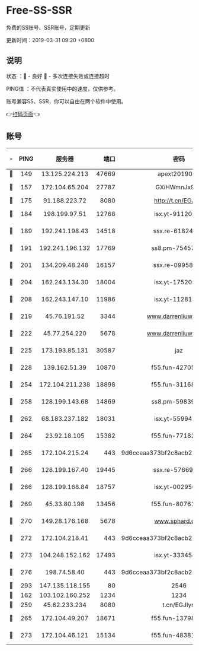 # Free-SS-SSR

免费的SS账号、SSR账号，定期更新

更新时间：2019-03-31 09:20 +0800

## 说明

状态     ：🙂 - 良好 🙁 - 多次连接失败或连接超时

PING值   ：不代表真实使用中的速度，仅供参考。

账号兼容SS、SSR，你可以自由在两个软件中使用。

👉[扫码页面](https://liesauer.github.io/Free-SS-SSR/)👈

## 账号

|-|PING|服务器|端口|密码|加密方式|区域|
|:----:|:----:|:-----:|-----:|:----:|:----:|:----:|
|🙂|149|13.125.224.213|47669|apext2019001|chacha20|KR|
|🙂|157|172.104.65.204|27787|GXiHWmnJx94S|aes-256-cfb|JP|
|🙂|175|91.188.223.72|8080|http://t.cn/EGJIyrl|rc4-md5|RU|
|🙂|184|198.199.97.51|12768|isx.yt-91120534|aes-256-cfb|US|
|🙂|189|192.241.198.43|14518|ssx.re-61824417|aes-256-cfb|US|
|🙂|191|192.241.196.132|17769|ss8.pm-75457473|aes-256-cfb|US|
|🙂|201|134.209.48.248|16157|ssx.re-09958168|aes-256-cfb|US|
|🙂|204|162.243.134.30|18004|isx.yt-17520529|aes-256-cfb|US|
|🙂|208|162.243.147.10|11986|isx.yt-11281384|aes-256-cfb|US|
|🙂|219|45.76.191.52|3344|www.darrenliuwei.com|aes-256-cfb|JP|
|🙂|222|45.77.254.220|5678|www.darrenliuwei.com|aes-256-cfb|SG|
|🙂|225|173.193.85.131|30587|jaz|aes-256-cfb|US|
|🙂|228|139.162.51.39|10870|f55.fun-42705355|aes-256-cfb|SG|
|🙂|254|172.104.211.238|18898|f55.fun-31168082|aes-256-cfb|US|
|🙂|258|128.199.143.68|14869|ss8.pm-59839550|aes-256-cfb|SG|
|🙂|262|68.183.237.182|18031|isx.yt-55994128|aes-256-cfb|SG|
|🙂|264|23.92.18.105|15382|f55.fun-77182272|aes-256-cfb|US|
|🙂|265|172.104.215.24|443|9d6cceaa373bf2c8acb22e60b6a58be6|aes-256-cfb|US|
|🙂|266|128.199.167.40|19445|ssx.re-57669332|aes-256-cfb|SG|
|🙂|266|128.199.168.84|18757|isx.yt-00295653|aes-256-cfb|SG|
|🙂|269|45.33.80.198|13456|f55.fun-80761096|aes-256-cfb|US|
|🙂|270|149.28.176.168|5678|www.sphard.com|aes-256-cfb|AU|
|🙂|272|172.104.218.41|443|9d6cceaa373bf2c8acb22e60b6a58be6|aes-256-cfb|US|
|🙂|273|104.248.152.162|17493|isx.yt-33345420|aes-256-cfb|SG|
|🙂|276|198.74.58.40|443|9d6cceaa373bf2c8acb22e60b6a58be6|aes-256-cfb|US|
|🙂|293|147.135.118.155|80|2546|chacha20|US|
|🙂|162|103.102.160.252|1234|1234|rc4-md5|JP|
|🙂|259|45.62.233.234|8080|t.cn/EGJIyrl|rc4-md5|CA|
|🙂|265|172.104.49.207|18671|f55.fun-13798673|aes-256-cfb|SG|
|🙂|273|172.104.46.121|15134|f55.fun-48381477|aes-256-cfb|SG|
